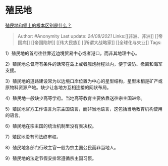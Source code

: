 # 殖民地
[殖民地和领土的根本区别是什么？](https://www.zhihu.com/question/395031501/answer/2080927146)

> Author: #Anonymity 
> Last update: *24/08/2021* 
> Links:[[非洲、非洲]] [[帝国病]] [[帝国陷阱]] [[伟大民族]] [[所谓大战略家]] [[全球化与失业]] 
> Tags:  

1）殖民地的首府往往靠近边境贸易中心或者港口，而非其地理中心。

2）殖民地总督府有条件的话常在岛上或者舰炮射程以内，便于设防、撤离和海军支援。

3）殖民地的道路建设常为以边境口岸位置为中心的星型结构，星型末梢是矿产或原物料资源产地。缺少让各地方互相连接的网状布局。

4）殖民地一般缺少高等学府。当地高等教育主要依靠送往宗主国进修。

5）殖民地官方工作语言为宗主国语言，而非当地语言，这包括当地教育机构使用的语言。

6）殖民地在宗主国的统治机制里没有表决权。

7）殖民地没有司法终审权。

8）殖民地各部门行政主官一般为宗主国公民而非当地人。

9）殖民地的法定节假安排常遵循宗主国习惯。

  
  

